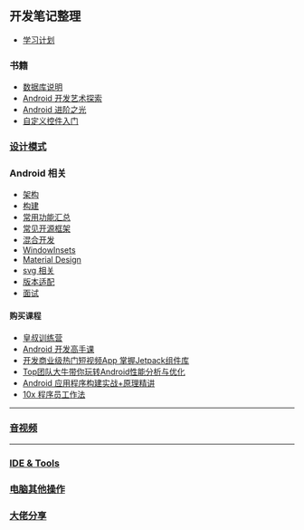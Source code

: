 ## 开发笔记整理
- [学习计划](./doc/plan/README.md)

### 书籍

- [数据库说明](doc/books/book_db/README.md)
- [Android 开发艺术探索](./doc/books/android_dev_art/readme.md)
- [Android 进阶之光](./doc/books/android_advance_light/README.md)
- [自定义控件入门](./elementary/README.md)

### [设计模式](./doc/design_pattern/readme.md)

### Android 相关
- [架构](./doc/arch/README.md)
- [构建](./doc/android_build/readme.md)
- [常用功能汇总](./doc/common/readme.md)
- [常见开源框架](./doc/open_source_arch/readme.md)
- [混合开发](./doc/mix_dev/README.md)
- [WindowInsets](./doc/window_insets.md)
- [Material Design](./doc/material_design/readme.md)
- [svg 相关](./doc/svg_note/README.md)
- [版本适配](./doc/version_adapt/README.md)
- [面试](./doc/interview/README.md)

#### 购买课程

- [皇叔训练营](./doc/android_training_camp/readme.md)
- [Android 开发高手课](./doc/android_dev_performance/readme.md)
- [开发商业级热门短视频App 掌握Jetpack组件库]()
- [Top团队大牛带你玩转Android性能分析与优化](./doc/android_perforrmance_and_optimize/README.md)
- [Android 应用程序构建实战+原理精讲]()
- [10x 程序员工作法](./doc/geek_time/effective_work_method/readme.md)

---
### [音视频](./doc/av/README.md)

---

### [IDE & Tools](./doc/tools/readme.md)

### [电脑其他操作](./doc/pc_other_opera.md)

### [大佬分享](./doc/someone_share/readme.md)






